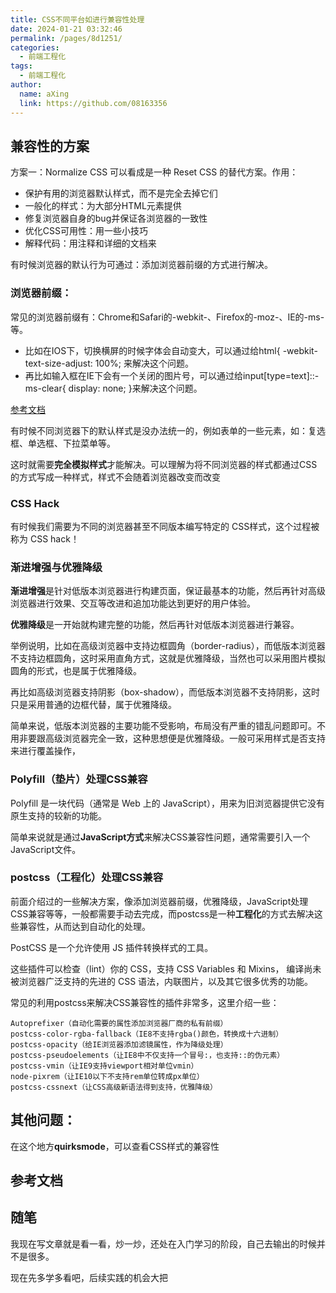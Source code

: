 ```yaml
---
title: CSS不同平台如进行兼容性处理
date: 2024-01-21 03:32:46
permalink: /pages/8d1251/
categories:
  - 前端工程化
tags:
  - 前端工程化
author: 
  name: aXing
  link: https://github.com/08163356
---
```



## 兼容性的方案

方案一：Normalize CSS 可以看成是一种 Reset CSS 的替代方案。作用：

- 保护有用的浏览器默认样式，而不是完全去掉它们
- 一般化的样式：为大部分HTML元素提供
- 修复浏览器自身的bug并保证各浏览器的一致性
- 优化CSS可用性：用一些小技巧
- 解释代码：用注释和详细的文档来

有时候浏览器的默认行为可通过：添加浏览器前缀的方式进行解决。

### 浏览器前缀：

常见的浏览器前缀有：Chrome和Safari的-webkit-、Firefox的-moz-、IE的-ms-等。

- 比如在IOS下，切换横屏的时候字体会自动变大，可以通过给html{ -webkit-text-size-adjust: 100%; 来解决这个问题。
- 再比如输入框在IE下会有一个关闭的图片号，可以通过给input[type=text]::-ms-clear{ display: none; }来解决这个问题。

[参考文档](https://juejin.cn/post/7140514257996611620)

有时候不同浏览器下的默认样式是没办法统一的，例如表单的一些元素，如：复选框、单选框、下拉菜单等。

这时就需要**完全模拟样式**才能解决。可以理解为将不同浏览器的样式都通过CSS的方式写成一种样式，样式不会随着浏览器改变而改变

### CSS Hack

有时候我们需要为不同的浏览器甚至不同版本编写特定的 CSS样式，这个过程被称为 CSS hack！

### 渐进增强与优雅降级

**渐进增强**是针对低版本浏览器进行构建页面，保证最基本的功能，然后再针对高级浏览器进行效果、交互等改进和追加功能达到更好的用户体验。

**优雅降级**是一开始就构建完整的功能，然后再针对低版本浏览器进行兼容。

举例说明，比如在高级浏览器中支持边框圆角（border-radius），而低版本浏览器不支持边框圆角，这时采用直角方式，这就是优雅降级，当然也可以采用图片模拟圆角的形式，也是属于优雅降级。

再比如高级浏览器支持阴影（box-shadow），而低版本浏览器不支持阴影，这时只是采用普通的边框代替，属于优雅降级。

简单来说，低版本浏览器的主要功能不受影响，布局没有严重的错乱问题即可。不用非要跟高级浏览器完全一致，这种思想便是优雅降级。一般可采用样式是否支持来进行覆盖操作，

### Polyfill（垫片）处理CSS兼容

Polyfill 是一块代码（通常是 Web 上的 JavaScript），用来为旧浏览器提供它没有原生支持的较新的功能。

简单来说就是通过**JavaScript方式**来解决CSS兼容性问题，通常需要引入一个JavaScript文件。

### postcss（工程化）处理CSS兼容

前面介绍过的一些解决方案，像添加浏览器前缀，优雅降级，JavaScript处理CSS兼容等等，一般都需要手动去完成，而postcss是一种**工程化**的方式去解决这些兼容性，从而达到自动化的处理。

PostCSS 是一个允许使用 JS 插件转换样式的工具。

这些插件可以检查（lint）你的 CSS，支持 CSS Variables 和 Mixins， 编译尚未被浏览器广泛支持的先进的 CSS 语法，内联图片，以及其它很多优秀的功能。

常见的利用postcss来解决CSS兼容性的插件非常多，这里介绍一些：

```
Autoprefixer（自动化需要的属性添加浏览器厂商的私有前缀）
postcss-color-rgba-fallback（IE8不支持rgba()颜色，转换成十六进制）
postcss-opacity（给IE浏览器添加滤镜属性，作为降级处理）
postcss-pseudoelements（让IE8中不仅支持一个冒号:，也支持::的伪元素）
postcss-vmin（让IE9支持viewport相对单位vmin）
node-pixrem（让IE10以下不支持rem单位转成px单位）
postcss-cssnext（让CSS高级新语法得到支持，优雅降级）
```



## 其他问题：

在这个地方**quirksmode**，可以查看CSS样式的兼容性

## 参考文档

## 随笔

我现在写文章就是看一看，炒一炒，还处在入门学习的阶段，自己去输出的时候并不是很多。

现在先多学多看吧，后续实践的机会大把


